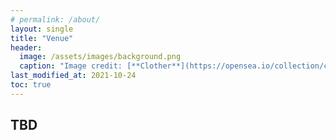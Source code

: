 ```yaml
---
# permalink: /about/
layout: single
title: "Venue"
header:
  image: /assets/images/background.png
  caption: "Image credit: [**Clother**](https://opensea.io/collection/clother)"
last_modified_at: 2021-10-24
toc: true
---
```


## TBD
